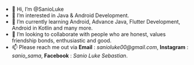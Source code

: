 - 👋 Hi, I’m @SanioLuke
- 👀 I’m interested in Java & Android Development.
- 🌱 I’m currently learning Android, Advance Java, Flutter Development, Android in Kotlin and many more.
- 💞️ I’m looking to collaborate with people who are honest, values friendship bonds, enthusiastic and good.
- 📫 Please reach me out via **Email** : _sanioluke00@gmail.com_, **Instagram** : _sanio_sama_, **Facebook** : _Sanio Luke Sebastian_.

<!---
SanioLuke/SanioLuke is a ✨ special ✨ repository because its `README.md` (this file) appears on your GitHub profile.
You can click the Preview link to take a look at your changes.
--->
